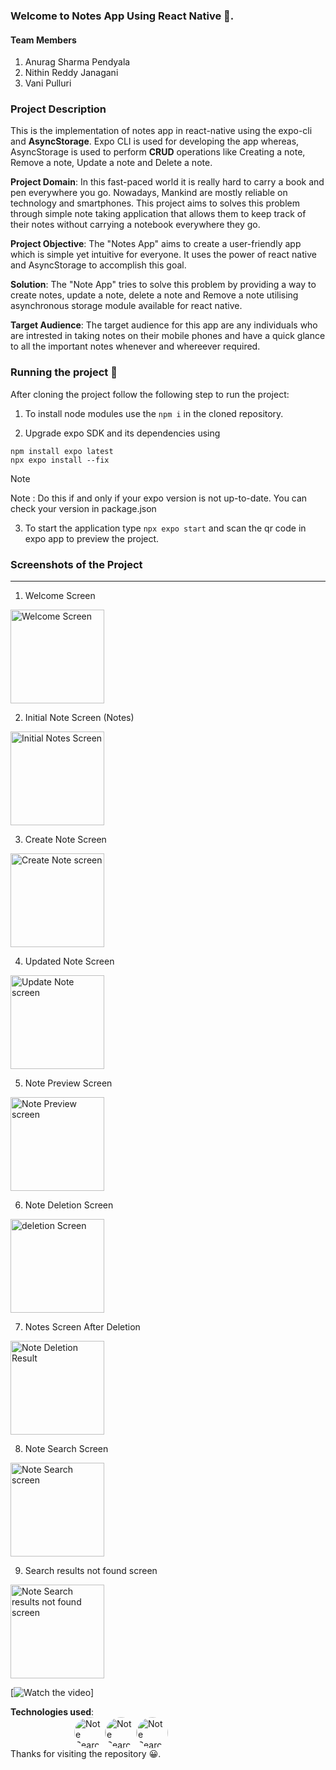 ### Welcome to Notes App Using React Native 📘.

#### Team Members  
1. Anurag Sharma Pendyala
2. Nithin Reddy Janagani
3. Vani Pulluri

### Project Description 

This is the implementation of notes app in react-native using the expo-cli and **AsyncStorage**. Expo CLI is used for developing the app whereas, AsyncStorage is used to perform **CRUD** operations like Creating a note, Remove a note, Update a note and Delete a note. 

__Project Domain__: In this fast-paced world it is really hard to carry a book and pen everywhere you go. Nowadays, Mankind are mostly reliable on technology and smartphones. This project aims to solves this problem through simple note taking application that allows them to keep track of their notes without carrying a notebook everywhere they go.

__Project Objective__: The "Notes App" aims to create a user-friendly app which is simple yet intuitive for everyone. It uses the power of react native and AsyncStorage to accomplish this goal.

__Solution__: The "Note App" tries to solve this problem by providing a way to create notes, update a note, delete a note and Remove a note utilising asynchronous storage module available for react native.

__Target Audience__: The target audience for this app are any individuals who are intrested in taking notes on their mobile phones and have a quick glance to all the important notes whenever and whereever required.

### Running the project 🚀
After cloning the project follow the following step to run the project:

1. To install node modules use the `npm i` in the cloned repository.

2. Upgrade expo SDK and its dependencies using 
```
npm install expo latest
npx expo install --fix

```
> [!NOTE]
> Note : Do this if and only if your expo version is not up-to-date. You can check your version in package.json

3. To start the application type `npx expo start` and scan the qr code in expo app to preview the project.


### Screenshots of the Project
<hr/>


1. Welcome Screen
<picture>
<img alt="Welcome Screen" src="./images/1.jpg" width="150px">
</picture>
<br>

2. Initial Note Screen (Notes)
<picture>
<img alt="Initial Notes Screen" src="./images/2.jpg" width="150px">
</picture>
<br>

3. Create Note Screen
<picture>
<img alt="Create Note screen" src="./images/3.jpg" width="150px">
</picture>
<br>

4. Updated Note Screen
<picture>
<img alt="Update Note screen" src="./images/4.jpg" width="150px">
</picture>
<br/>

5. Note Preview Screen
<picture>
<img alt="Note Preview screen" src="./images/5.jpg" width="150px">
</picture>
<br/>

6. Note Deletion Screen
<picture>
<img alt="deletion Screen" src="./images/6.jpg" width="150px">
</picture>
<br/>

7. Notes Screen After Deletion
<picture>
<img alt="Note Deletion Result" src="./images/7.jpg" width="150px">
</picture>
<br/>

8. Note Search Screen
<picture>
<img alt="Note Search screen" src="./images/8.jpg" width="150px">
</picture>
<br/>

9. Search results not found screen 
<picture>
<img alt="Note Search results not found screen" src="./images/9.jpg" width="150px">
</picture>
<br/>

[![Watch the video](https://mailuc-my.sharepoint.com/:v:/g/personal/pendyaam_mail_uc_edu/Ea-qVIRZ0Y9Nk9lOre-1lLcBm88LzHMYkJ4wnCVQOFk3fg?nav=eyJyZWZlcnJhbEluZm8iOnsicmVmZXJyYWxBcHAiOiJPbmVEcml2ZUZvckJ1c2luZXNzIiwicmVmZXJyYWxBcHBQbGF0Zm9ybSI6IldlYiIsInJlZmVycmFsTW9kZSI6InZpZXciLCJyZWZlcnJhbFZpZXciOiJNeUZpbGVzTGlua0NvcHkifX0&e=UtRjjZ)]

<footer>
<b>Technologies used</b>:
<div  style="display: flex; width: 300px;
margin-inline: auto; ">
<img alt="Note Search results not found screen" src="./images/js.png"  width="50px" style=" display: block;border-radius: 50%;">

<img alt="Note Search results not found screen" src="./images/expo.png" width="50px"  style="display: block;border-radius: 50%;">
<img alt="Note Search results not found screen" src="./images/react-native.png" width="50px"  style="display: block;border-radius: 50%;">
</div>
Thanks for visiting the repository 😀.
<br>

</footer>






